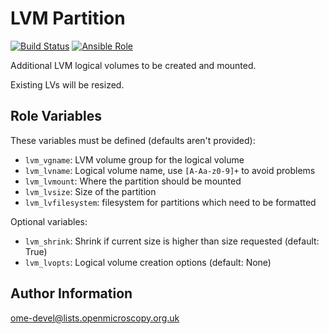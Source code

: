 LVM Partition
=============

[![Build Status](https://travis-ci.org/ome/ansible-role-lvm-partition.svg)](https://travis-ci.org/ome/ansible-role-lvm-partition)
[![Ansible Role](https://img.shields.io/ansible/role/14765.svg)](https://galaxy.ansible.com/ome/lvm_partition/)

Additional LVM logical volumes to be created and mounted.

Existing LVs will be resized.

Role Variables
--------------

These variables must be defined (defaults aren't provided):

- `lvm_vgname`: LVM volume group for the logical volume
- `lvm_lvname`: Logical volume name, use `[A-Aa-z0-9]+` to avoid problems
- `lvm_lvmount`: Where the partition should be mounted
- `lvm_lvsize`: Size of the partition
- `lvm_lvfilesystem`: filesystem for partitions which need to be formatted

Optional variables:

- `lvm_shrink`: Shrink if current size is higher than size requested (default: True)
- `lvm_lvopts`: Logical volume creation options (default: None)

Author Information
------------------

ome-devel@lists.openmicroscopy.org.uk

